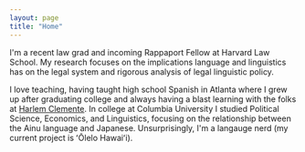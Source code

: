 ```yaml
---
layout: page
title: "Home"
---
```

I'm a recent law grad and incoming Rappaport Fellow at Harvard Law School. My research focuses on the implications language and linguistics has on the legal system and rigorous analysis of legal linguistic policy. 

I love teaching, having taught high school Spanish in Atlanta where I grew up after graduating college and always having a blast learning with the folks at [Harlem Clemente](https://harlemclemente.org/). In college at Columbia University I studied Political Science, Economics, and Linguistics, focusing on the relationship between the Ainu language and Japanese. Unsurprisingly, I'm a langauge nerd (my current project is ʻŌlelo Hawaiʻi).
